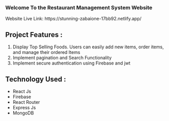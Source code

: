 
<h3>Welcome To the Restaurant Management System Website</h3>
Website Live Link: https://stunning-zabaione-17bb92.netlify.app/
<h2>Project Features :</h2>
<ol>
    <li> Display Top Selling Foods. Users can easily add new items, order items, and manage their ordered Items</li>
    <li>Implement pagination and Search Functionality</li>
    <li>Implement secure authentication using Firebase and jwt </li>
   
</ol>
<h2>Technology Used :</h2>
<ul>
  <li>React Js</li>
  <li>Firebase </li>
  <li>React Router</li>
  <li>Express Js</li>
  <li>MongoDB</li>
</ul>




